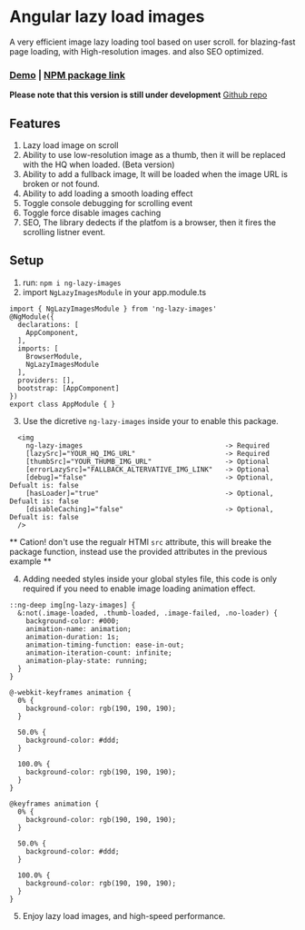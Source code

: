 # Angular lazy load images

A very efficient image lazy loading tool based on user scroll.
for blazing-fast page loading, with High-resolution images. and also SEO optimized.

### [Demo](https://drive.google.com/file/d/1Od1liVLzJKieo6SSBRCRQHV_FY9vCOiI/view) | [NPM package link](https://www.npmjs.com/package/ng-lazy-images)

**Please note that this version is still under development**
[Github repo](https://github.com/mBahrawy/ng-lazy-images)


## Features
1. Lazy load image on scroll
2. Ability to use low-resolution image as a thumb, then it will be replaced with the HQ when loaded. (Beta version)
3. Ability to add a fullback image, It will be loaded when the image URL is broken or not found.
4. Ability to add loading a smooth loading effect
5. Toggle console debugging for scrolling event
6. Toggle force disable images caching
7. SEO, The library dedects if the platfom is a browser, then it fires the scrolling listner event.


## Setup

1. run: `npm i ng-lazy-images`
2. import `NgLazyImagesModule` in your app.module.ts
```
import { NgLazyImagesModule } from 'ng-lazy-images'
@NgModule({
  declarations: [
    AppComponent,
  ],
  imports: [
    BrowserModule,
    NgLazyImagesModule
  ],
  providers: [],
  bootstrap: [AppComponent]
})
export class AppModule { }
```

3. Use the dicretive `ng-lazy-images` inside your<img> to enable this package.
```
  <img
    ng-lazy-images                                   -> Required
    [lazySrc]="YOUR_HQ_IMG_URL"                      -> Required
    [thumbSrc]="YOUR_THUMB_IMG_URL"                  -> Optional
    [errorLazySrc]="FALLBACK_ALTERVATIVE_IMG_LINK"   -> Optional
    [debug]="false"                                  -> Optional, Defualt is: false 
    [hasLoader]="true"                               -> Optional, Defualt is: false 
    [disableCaching]="false"                         -> Optional, Defualt is: false 
  />

```
** Cation! don't use the regualr HTMl `src` attribute, this will breake the package function, instead use the provided attributes in the previous example **


4. Adding needed styles inside your global styles file, this code is only required if you need to enable image loading animation effect.
```
::ng-deep img[ng-lazy-images] {
  &:not(.image-loaded, .thumb-loaded, .image-failed, .no-loader) {
    background-color: #000;
    animation-name: animation;
    animation-duration: 1s;
    animation-timing-function: ease-in-out;
    animation-iteration-count: infinite;
    animation-play-state: running;
  }
}

@-webkit-keyframes animation {
  0% {
    background-color: rgb(190, 190, 190);
  }

  50.0% {
    background-color: #ddd;
  }

  100.0% {
    background-color: rgb(190, 190, 190);
  }
}

@keyframes animation {
  0% {
    background-color: rgb(190, 190, 190);
  }

  50.0% {
    background-color: #ddd;
  }

  100.0% {
    background-color: rgb(190, 190, 190);
  }
}

``` 

5. Enjoy lazy load images, and high-speed performance.
